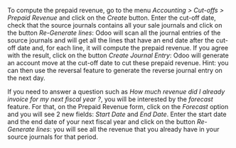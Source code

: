 To compute the prepaid revenue, go to the menu *Accounting \> Cut-offs
\> Prepaid Revenue* and click on the *Create* button. Enter the cut-off
date, check that the source journals contains all your sale journals and
click on the button *Re-Generate lines*: Odoo will scan all the journal
entries of the source journals and will get all the lines that have an
end date after the cut-off date and, for each line, it will compute the
prepaid revenue. If you agree with the result, click on the button
*Create Journal Entry*: Odoo will generate an account move at the
cut-off date to cut these prepaid revenue. Hint: you can then use the
reversal feature to generate the reverse journal entry on the next day.

If you need to answer a question such as *How much revenue did I already
invoice for my next fiscal year ?*, you will be interested by the
*forecast* feature. For that, on the Prepaid Revenue form, click on the
*Forecast* option and you will see 2 new fields: *Start Date* and *End
Date*. Enter the start date and the end date of your next fiscal year
and click on the button *Re-Generate lines*: you will see all the
revenue that you already have in your source journals for that period.

